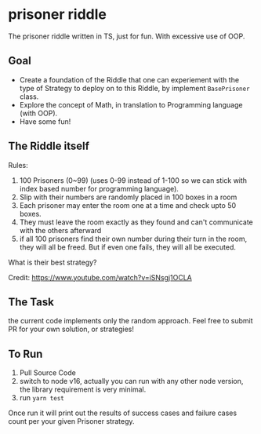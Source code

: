 # prisoner riddle

The prisoner riddle written in TS, just for fun. With excessive use of OOP.

## Goal

- Create a foundation of the Riddle that one can experiement with the type of Strategy to deploy on to this Riddle, by implement `BasePrisoner` class.
- Explore the concept of Math, in translation to Programming language (with OOP).
- Have some fun!

## The Riddle itself

Rules:

1. 100 Prisoners (0~99) (uses 0-99 instead of 1-100 so we can stick with index based number for programming language).
1. Slip with their numbers are randomly placed in 100 boxes in a room
1. Each prisoner may enter the room one at a time and check upto 50 boxes.
1. They must leave the room exactly as they found and can't communicate with the others afterward
1. if all 100 prisoners find their own number during their turn in the room, they will all be freed. But if even one fails, they will all be executed.

What is their best strategy?

Credit: https://www.youtube.com/watch?v=iSNsgj1OCLA

## The Task

the current code implements only the random approach. Feel free to submit PR for your own solution, or strategies!

## To Run

1. Pull Source Code
1. switch to node v16, actually you can run with any other node version, the library requirement is very minimal.
1. run `yarn test`

Once run it will print out the results of success cases and failure cases count per your given Prisoner strategy.